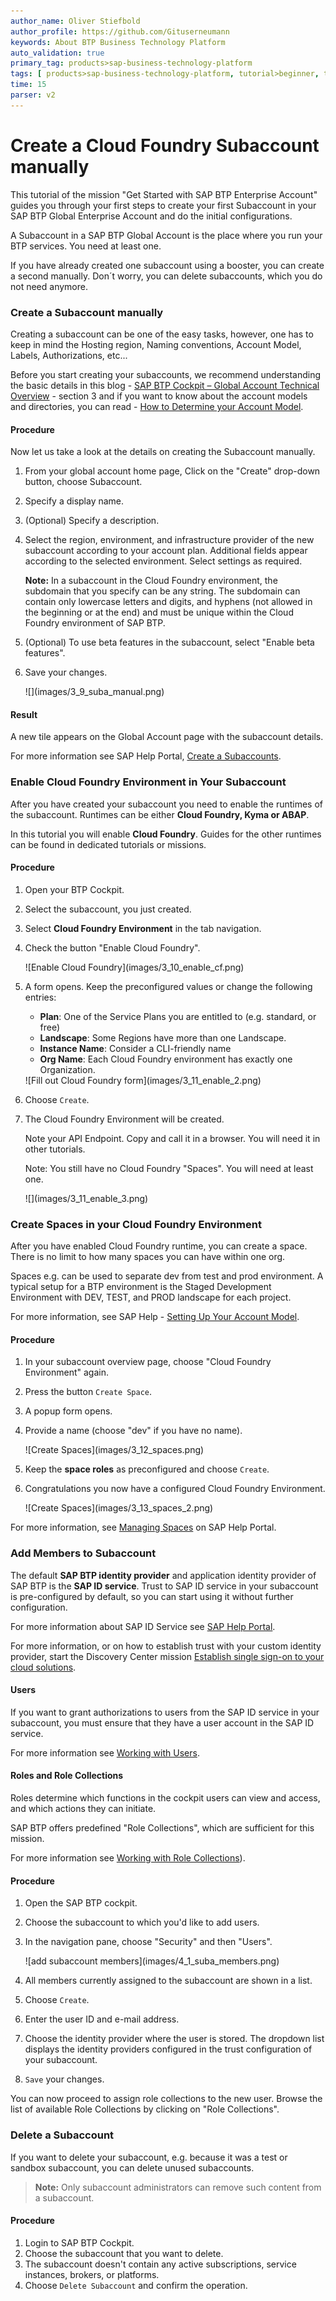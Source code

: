 ```yaml
---
author_name: Oliver Stiefbold
author_profile: https://github.com/Gituserneumann
keywords: About BTP Business Technology Platform
auto_validation: true
primary_tag: products>sap-business-technology-platform
tags: [ products>sap-business-technology-platform, tutorial>beginner, topic>cloud ]
time: 15
parser: v2
---
```


# Create a Cloud Foundry Subaccount manually

This tutorial of the mission "Get Started with SAP BTP Enterprise Account" guides you through your first steps to create your first Subaccount in your SAP BTP Global Enterprise Account and do the initial configurations.

A Subaccount in a SAP BTP Global Account is the place where you run your BTP services. You need at least one. 

If you have already created one subaccount using a booster, you can create a second manually. Don´t worry, you can delete subaccounts, which you do not need anymore.


### Create a Subaccount manually


Creating a subaccount can be one of the easy tasks, however, one has to keep in mind the Hosting region, Naming conventions, Account Model, Labels, Authorizations, etc...

Before you start creating your subaccounts, we recommend understanding the basic details in this blog - [SAP BTP Cockpit – Global Account Technical Overview](https://blogs.sap.com/2022/01/04/sap-btp-onboarding-series-sap-btp-cockpit-global-account-technical-overview/) - section 3 and if you want to know about the account models and directories, you can read - [How to Determine your Account Model](https://blogs.sap.com/2021/12/17/sap-btp-onboarding-series-how-to-determine-your-account-model/).


#### Procedure

Now let us take a look at the details on creating the Subaccount manually.

1. From your global account home page, Click on the "Create" drop-down button, choose Subaccount.

2. Specify a display name.

3. (Optional) Specify a description.

4. Select the region, environment, and infrastructure provider of the new subaccount according to your account plan. 
   Additional fields appear according to the selected environment. Select settings as required.

    **Note:** In a subaccount in the Cloud Foundry environment, the subdomain that you specify can be any string. The subdomain can contain only lowercase letters and digits, and hyphens (not allowed in the beginning or at the end) and must be unique within the Cloud Foundry environment of SAP BTP. 

5. (Optional) To use beta features in the subaccount, select "Enable beta features".

6. Save your changes.

    <!-- border -->![](images/3_9_suba_manual.png)


#### Result

A new tile appears on the Global Account page with the subaccount details. 

For more information see SAP Help Portal, [Create a Subaccounts](https://help.sap.com/docs/btp/sap-business-technology-platform/create-subaccount). 




### Enable Cloud Foundry Environment in Your Subaccount

After you have created your subaccount you need to enable the runtimes of the subaccount. Runtimes can be either **Cloud Foundry, Kyma or ABAP**. 

In this tutorial you will enable **Cloud Foundry**. Guides for the other runtimes can be found in dedicated tutorials or missions.



#### Procedure

1. Open your BTP Cockpit.
2. Select the subaccount, you just created.

3. Select **Cloud Foundry Environment** in the tab navigation.

4. Check the button "Enable Cloud Foundry".
   
    <!-- border -->![Enable Cloud Foundry](images/3_10_enable_cf.png)

5. A form opens. Keep the preconfigured values or change the following entries: 

    - **Plan**: One of the Service Plans you are entitled to (e.g. standard, or free)
    - **Landscape**: Some Regions have more than one Landscape.
    - **Instance Name**: Consider a CLI-friendly name 
    - **Org Name**: Each Cloud Foundry environment has exactly one Organization.
   
    <!-- border -->![Fill out Cloud Foundry form](images/3_11_enable_2.png)

6. Choose `Create`.

7. The Cloud Foundry Environment will be created.
   
    Note your API Endpoint. Copy and call it in a browser. You will need it in other tutorials. 

    Note: You still have no Cloud Foundry "Spaces". You will need at least one.

    <!-- border -->![](images/3_11_enable_3.png)


### Create Spaces in your Cloud Foundry Environment

After you have enabled Cloud Foundry runtime, you can create a space. There is no limit to how many spaces you can have within one org.

Spaces e.g. can be used to separate dev from test and prod environment. A typical setup for a BTP environment is the Staged Development Environment with DEV, TEST, and PROD landscape for each project.

For more information, see SAP Help - [Setting Up Your Account Model](https://help.sap.com/docs/btp/best-practices/setting-up-your-account-model?locale=en-US).

#### Procedure

1. In your subaccount overview page, choose "Cloud Foundry Environment" again.

2. Press the button `Create Space`.

3. A popup form opens.

4. Provide a name  (choose "dev" if you have no name).

    <!-- border -->![Create Spaces](images/3_12_spaces.png)

5. Keep the **space roles** as preconfigured and choose `Create`.

6. Congratulations you now have a configured Cloud Foundry Environment.

    <!-- border -->![Create Spaces](images/3_13_spaces_2.png)


For more information, see [Managing Spaces](https://help.sap.com/docs/BTP/65de2977205c403bbc107264b8eccf4b/managing-spaces?locale=en-US) on SAP Help Portal.


### Add Members to Subaccount


The default **SAP BTP identity provider** and application identity provider of SAP BTP is the **SAP ID service**. Trust to SAP ID service in your subaccount is pre-configured by default, so you can start using it without further configuration. 

For more information about SAP ID Service see [SAP Help Portal](https://help.sap.com/docs/BTP/65de2977205c403bbc107264b8eccf4b/default-identity-provider?locale=en-US).

For more information, or on how to establish trust with your custom identity provider, start the Discovery Center mission [Establish single sign-on to your cloud solutions](https://discovery-center.cloud.sap/missiondetail/3114/3151/).



#### Users

If you want to grant authorizations to users from the SAP ID service in your subaccount, you must ensure that they have a user account in the SAP ID service.

For more information see [Working with Users](https://help.sap.com/docs/btp/sap-business-technology-platform/working-with-users). 


#### Roles and Role Collections

Roles determine which functions in the cockpit users can view and access, and which actions they can initiate.

SAP BTP offers predefined "Role Collections", which are sufficient for this mission.

For more information see [Working with Role Collections](https://help.sap.com/docs/btp/sap-business-technology-platform/working-with-role-collections)). 



#### Procedure

1. Open the SAP BTP cockpit.

2. Choose the subaccount to which you'd like to add users.

3. In the navigation pane, choose "Security" and then "Users".

    <!-- border -->![add subaccount members](images/4_1_suba_members.png)

4. All members currently assigned to the subaccount are shown in a list.

5. Choose `Create`.

6. Enter the user ID and e-mail address.

7. Choose the identity provider where the user is stored. The dropdown list displays the identity providers configured in the trust configuration of your subaccount.

8. `Save` your changes.


You can now proceed to assign role collections to the new user. Browse the list of available Role Collections by clicking on "Role Collections".





### Delete a Subaccount

If you want to delete your subaccount, e.g. because it was a test or sandbox subaccount, you can delete unused subaccounts.

>**Note:** Only subaccount administrators can remove such content from a subaccount.



#### Procedure

1. Login to SAP BTP Cockpit.
2. Choose the subaccount that you want to delete.
3. The subaccount doesn't contain any active subscriptions, service instances, brokers, or platforms.
4. Choose `Delete Subaccount` and confirm the operation.